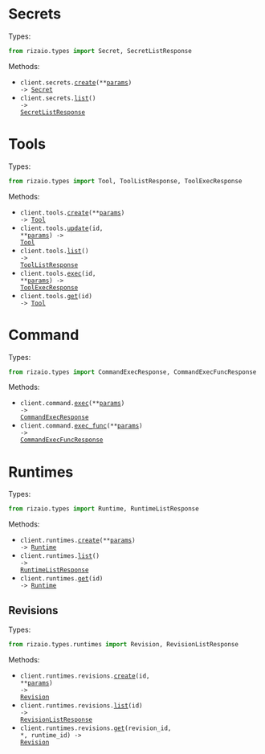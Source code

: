 # Secrets

Types:

```python
from rizaio.types import Secret, SecretListResponse
```

Methods:

- <code title="post /v1/secrets">client.secrets.<a href="./src/rizaio/resources/secrets.py">create</a>(\*\*<a href="src/rizaio/types/secret_create_params.py">params</a>) -> <a href="./src/rizaio/types/secret.py">Secret</a></code>
- <code title="get /v1/secrets">client.secrets.<a href="./src/rizaio/resources/secrets.py">list</a>() -> <a href="./src/rizaio/types/secret_list_response.py">SecretListResponse</a></code>

# Tools

Types:

```python
from rizaio.types import Tool, ToolListResponse, ToolExecResponse
```

Methods:

- <code title="post /v1/tools">client.tools.<a href="./src/rizaio/resources/tools.py">create</a>(\*\*<a href="src/rizaio/types/tool_create_params.py">params</a>) -> <a href="./src/rizaio/types/tool.py">Tool</a></code>
- <code title="post /v1/tools/{id}">client.tools.<a href="./src/rizaio/resources/tools.py">update</a>(id, \*\*<a href="src/rizaio/types/tool_update_params.py">params</a>) -> <a href="./src/rizaio/types/tool.py">Tool</a></code>
- <code title="get /v1/tools">client.tools.<a href="./src/rizaio/resources/tools.py">list</a>() -> <a href="./src/rizaio/types/tool_list_response.py">ToolListResponse</a></code>
- <code title="post /v1/tools/{id}/execute">client.tools.<a href="./src/rizaio/resources/tools.py">exec</a>(id, \*\*<a href="src/rizaio/types/tool_exec_params.py">params</a>) -> <a href="./src/rizaio/types/tool_exec_response.py">ToolExecResponse</a></code>
- <code title="get /v1/tools/{id}">client.tools.<a href="./src/rizaio/resources/tools.py">get</a>(id) -> <a href="./src/rizaio/types/tool.py">Tool</a></code>

# Command

Types:

```python
from rizaio.types import CommandExecResponse, CommandExecFuncResponse
```

Methods:

- <code title="post /v1/execute">client.command.<a href="./src/rizaio/resources/command.py">exec</a>(\*\*<a href="src/rizaio/types/command_exec_params.py">params</a>) -> <a href="./src/rizaio/types/command_exec_response.py">CommandExecResponse</a></code>
- <code title="post /v1/execute-function">client.command.<a href="./src/rizaio/resources/command.py">exec_func</a>(\*\*<a href="src/rizaio/types/command_exec_func_params.py">params</a>) -> <a href="./src/rizaio/types/command_exec_func_response.py">CommandExecFuncResponse</a></code>

# Runtimes

Types:

```python
from rizaio.types import Runtime, RuntimeListResponse
```

Methods:

- <code title="post /v1/runtimes">client.runtimes.<a href="./src/rizaio/resources/runtimes/runtimes.py">create</a>(\*\*<a href="src/rizaio/types/runtime_create_params.py">params</a>) -> <a href="./src/rizaio/types/runtime.py">Runtime</a></code>
- <code title="get /v1/runtimes">client.runtimes.<a href="./src/rizaio/resources/runtimes/runtimes.py">list</a>() -> <a href="./src/rizaio/types/runtime_list_response.py">RuntimeListResponse</a></code>
- <code title="get /v1/runtimes/{id}">client.runtimes.<a href="./src/rizaio/resources/runtimes/runtimes.py">get</a>(id) -> <a href="./src/rizaio/types/runtime.py">Runtime</a></code>

## Revisions

Types:

```python
from rizaio.types.runtimes import Revision, RevisionListResponse
```

Methods:

- <code title="post /v1/runtimes/{id}/revisions">client.runtimes.revisions.<a href="./src/rizaio/resources/runtimes/revisions.py">create</a>(id, \*\*<a href="src/rizaio/types/runtimes/revision_create_params.py">params</a>) -> <a href="./src/rizaio/types/runtimes/revision.py">Revision</a></code>
- <code title="get /v1/runtimes/{id}/revisions">client.runtimes.revisions.<a href="./src/rizaio/resources/runtimes/revisions.py">list</a>(id) -> <a href="./src/rizaio/types/runtimes/revision_list_response.py">RevisionListResponse</a></code>
- <code title="get /v1/runtimes/{runtime_id}/revisions/{revision_id}">client.runtimes.revisions.<a href="./src/rizaio/resources/runtimes/revisions.py">get</a>(revision_id, \*, runtime_id) -> <a href="./src/rizaio/types/runtimes/revision.py">Revision</a></code>
